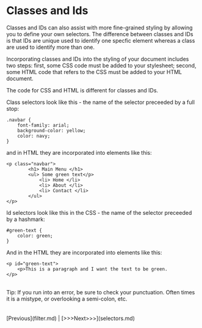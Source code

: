 
# Classes and Ids

Classes and IDs can also assist with more fine-grained styling by allowing you to define your own selectors. The difference between classes and IDs is that IDs are unique used to identify one specfic element whereas a class are used to identify more than one.

Incorporating classes and IDs into the styling of your document includes two steps: first, some CSS code must be added to your stylesheet; second, some HTML code that refers to the CSS must be added to your HTML document. 

The code for CSS and HTML is different for classes and IDs.

Class selectors look like this - the name of the selector preceeded by a full stop:

```
.navbar {
	font-family: arial;
	background-color: yellow;
	color: navy;
}
```

and in HTML they are incorporated into elements like this:

```
<p class="navbar">
		<h1> Main Menu </h1>
		<ul> Some green text</p>
			<li> Home </li>
			<li> About </li>
			<li> Contact </li>
		</ul>
</p>
```

Id selectors look like this in the CSS - the name of the selector preceeded by a hashmark:

```
#green-text {
	color: green;
}
```

And in the HTML they are incorporated into elements like this:

```
<p id="green-text">
	<p>This is a paragraph and I want the text to be green.
</p>
```
<br/>
Tip: If you run into an error, be sure to check your punctuation. Often times it is a mistype, or overlooking a semi-colon, etc.
<br/>
<br/>
<br/>
[Previous](filter.md) | [>>>Next>>>](selectors.md)